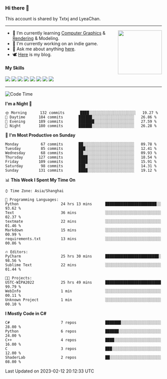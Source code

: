 ### Hi there 👋

This account is shared by Txtxj and LyeaChan.

---

<img align="right" height="141" src="https://github-readme-stats.vercel.app/api?username=txtxj&theme=tokyonight&show_icons=true&count_private=true">

- 🌱 I’m currently learning [Computer Graphics](https://github.com/txtxj/GAMES101) & [Rendering](https://github.com/txtxj/GAMES202) & 
Modeling.
- 🐶 I'm currently working on an indie game.
- 💬 Ask me about anything [here](https://github.com/txtxj/txtxj/issues).
- 🕊️ [Here](https://txtxj.top) is my blog.

#### My Skills

![](https://img.shields.io/badge/C%23-239120?logo=csharp&logoColor=fff)
![](https://img.shields.io/badge/Unity-000000?logo=unity&logoColor=fff)
![](https://img.shields.io/badge/Python-3e74a2?logo=python&logoColor=fff)
![](https://img.shields.io/badge/C++-65318e?logo=cplusplus&logoColor=fff)
![](https://img.shields.io/badge/C-5654a2?logo=c&logoColor=fff)
![](https://img.shields.io/badge/Blender-f5792a?logo=blender&logoColor=fff)
![](https://img.shields.io/badge/OpenJDK-ffffff?logo=openjdk&logoColor=000)
![](https://img.shields.io/badge/SQL-cc2927?logo=microsoftsqlserver&logoColor=fff)

---

<!--START_SECTION:waka-->
![Code Time](http://img.shields.io/badge/Code%20Time-661%20hrs%2023%20mins-blue)

**I'm a Night 🦉** 

```text
🌞 Morning      132 commits       ████░░░░░░░░░░░░░░░░░░░░░   19.27 % 
🌆 Daytime      184 commits       ██████░░░░░░░░░░░░░░░░░░░   26.86 % 
🌃 Evening      189 commits       ███████░░░░░░░░░░░░░░░░░░   27.59 % 
🌙 Night        180 commits       ██████░░░░░░░░░░░░░░░░░░░   26.28 % 

```
📅 **I'm Most Productive on Sunday** 

```text
Monday          67 commits       ██░░░░░░░░░░░░░░░░░░░░░░░   09.78 % 
Tuesday         85 commits       ███░░░░░░░░░░░░░░░░░░░░░░   12.41 % 
Wednesday       68 commits       ██░░░░░░░░░░░░░░░░░░░░░░░   09.93 % 
Thursday       127 commits       ████░░░░░░░░░░░░░░░░░░░░░   18.54 % 
Friday         109 commits       ████░░░░░░░░░░░░░░░░░░░░░   15.91 % 
Saturday        98 commits       ███░░░░░░░░░░░░░░░░░░░░░░   14.31 % 
Sunday         131 commits       ████░░░░░░░░░░░░░░░░░░░░░   19.12 % 

```


📊 **This Week I Spent My Time On** 

```text
⌚︎ Time Zone: Asia/Shanghai

💬 Programming Languages: 
Python                   24 hrs 13 mins      ███████████████████████░░   93.62 % 
Text                     36 mins             ░░░░░░░░░░░░░░░░░░░░░░░░░   02.37 % 
textmate                 22 mins             ░░░░░░░░░░░░░░░░░░░░░░░░░   01.46 % 
Markdown                 15 mins             ░░░░░░░░░░░░░░░░░░░░░░░░░   00.99 % 
requirements.txt         13 mins             ░░░░░░░░░░░░░░░░░░░░░░░░░   00.86 % 

🔥 Editors: 
PyCharm                  25 hrs 30 mins      ████████████████████████░   98.56 % 
Sublime Text             22 mins             ░░░░░░░░░░░░░░░░░░░░░░░░░   01.44 % 

🐱‍💻 Projects: 
USTC-WIPA2022            25 hrs 49 mins      █████████████████████████   99.79 % 
WebInfo                  1 min               ░░░░░░░░░░░░░░░░░░░░░░░░░   00.11 % 
Unknown Project          1 min               ░░░░░░░░░░░░░░░░░░░░░░░░░   00.10 % 

```

**I Mostly Code in C#** 

```text
C#                       7 repos             ███████░░░░░░░░░░░░░░░░░░   28.00 % 
Python                   6 repos             ██████░░░░░░░░░░░░░░░░░░░   24.00 % 
C++                      4 repos             ████░░░░░░░░░░░░░░░░░░░░░   16.00 % 
C                        3 repos             ███░░░░░░░░░░░░░░░░░░░░░░   12.00 % 
ShaderLab                2 repos             ██░░░░░░░░░░░░░░░░░░░░░░░   08.00 % 

```



 Last Updated on 2023-02-12 20:12:33 UTC
<!--END_SECTION:waka-->
